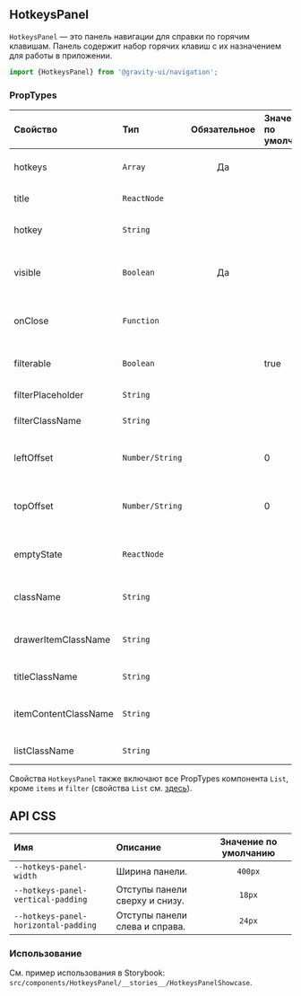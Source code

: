 <!--GITHUB_BLOCK-->

## HotkeysPanel

<!--/GITHUB_BLOCK-->

`HotkeysPanel` — это панель навигации для справки по горячим клавишам.
Панель содержит набор горячих клавиш с их назначением для работы в приложении.

```ts
import {HotkeysPanel} from '@gravity-ui/navigation';
```

### PropTypes

| Свойство             | Тип             | Обязательное | Значение по умолчанию | Описание                                    |
| :------------------- | :-------------- | :----------: | :-------------------- | :------------------------------------------ |
| hotkeys              | `Array`         |      Да      |                       | Список групп горячих клавиш.                |
| title                | `ReactNode`     |              |                       | Заголовок панели.                           |
| hotkey               | `String`        |              |                       | Хоткей для открытия панели.                 |
| visible              | `Boolean`       |      Да      |                       | Определяет видимость выдвижной панели.      |
| onClose              | `Function`      |              |                       | Обработчик закрытия выдвижной панели.       |
| filterable           | `Boolean`       |              | true                  | Определяет видимость поля поиска.           |
| filterPlaceholder    | `String`        |              |                       | Заглушка для поля поиска.                   |
| filterClassName      | `String`        |              |                       | Имя класса поля поиска.                     |
| leftOffset           | `Number/String` |              | 0                     | Отступ слева для выдвижной панели.          |
| topOffset            | `Number/String` |              | 0                     | Отступ сверху для выдвижной панели.         |
| emptyState           | `ReactNode`     |              |                       | Заглушка при отсутствии результатов поиска. |
| className            | `String`        |              |                       | Имя класса выдвижной панели.                |
| drawerItemClassName  | `String`        |              |                       | Имя класса элемента выдвижной панели.       |
| titleClassName       | `String`        |              |                       | Имя класса заголовка.                       |
| itemContentClassName | `String`        |              |                       | Имя класса содержимого элементов списка.    |
| listClassName        | `String`        |              |                       | Имя класса списка.                          |

Свойства `HotkeysPanel` также включают все PropTypes компонента `List`, кроме `items` и `filter` (свойства `List` см. [здесь](https://github.com/gravity-ui/uikit/blob/main/src/components/List/README.md)).

## API CSS

| Имя                                  | Описание                       | Значение по умолчанию |
| :----------------------------------- | :----------------------------- | :-------------------: |
| `--hotkeys-panel-width`              | Ширина панели.                 |        `400px`        |
| `--hotkeys-panel-vertical-padding`   | Отступы панели сверху и снизу. |        `18px`         |
| `--hotkeys-panel-horizontal-padding` | Отступы панели слева и справа. |        `24px`         |

### Использование

См. пример использования в Storybook: `src/components/HotkeysPanel/__stories__/HotkeysPanelShowcase`.
